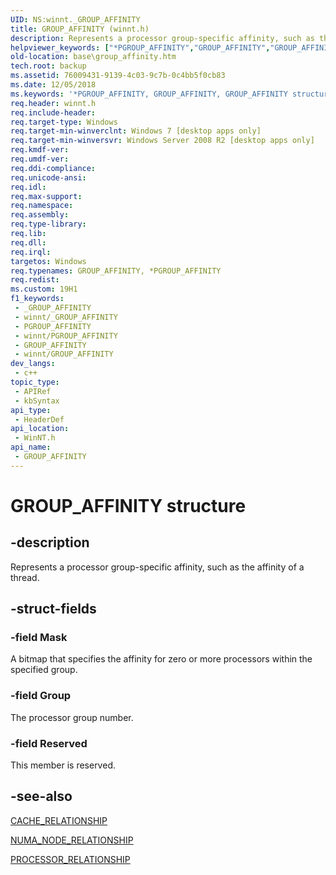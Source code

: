 ```yaml
---
UID: NS:winnt._GROUP_AFFINITY
title: GROUP_AFFINITY (winnt.h)
description: Represents a processor group-specific affinity, such as the affinity of a thread.
helpviewer_keywords: ["*PGROUP_AFFINITY","GROUP_AFFINITY","GROUP_AFFINITY structure","PGROUP_AFFINITY","PGROUP_AFFINITY structure pointer","base.group_affinity","winnt/GROUP_AFFINITY","winnt/PGROUP_AFFINITY"]
old-location: base\group_affinity.htm
tech.root: backup
ms.assetid: 76009431-9139-4c03-9c7b-0c4bb5f0cb83
ms.date: 12/05/2018
ms.keywords: '*PGROUP_AFFINITY, GROUP_AFFINITY, GROUP_AFFINITY structure, PGROUP_AFFINITY, PGROUP_AFFINITY structure pointer, base.group_affinity, winnt/GROUP_AFFINITY, winnt/PGROUP_AFFINITY'
req.header: winnt.h
req.include-header: 
req.target-type: Windows
req.target-min-winverclnt: Windows 7 [desktop apps only]
req.target-min-winversvr: Windows Server 2008 R2 [desktop apps only]
req.kmdf-ver: 
req.umdf-ver: 
req.ddi-compliance: 
req.unicode-ansi: 
req.idl: 
req.max-support: 
req.namespace: 
req.assembly: 
req.type-library: 
req.lib: 
req.dll: 
req.irql: 
targetos: Windows
req.typenames: GROUP_AFFINITY, *PGROUP_AFFINITY
req.redist: 
ms.custom: 19H1
f1_keywords:
 - _GROUP_AFFINITY
 - winnt/_GROUP_AFFINITY
 - PGROUP_AFFINITY
 - winnt/PGROUP_AFFINITY
 - GROUP_AFFINITY
 - winnt/GROUP_AFFINITY
dev_langs:
 - c++
topic_type:
 - APIRef
 - kbSyntax
api_type:
 - HeaderDef
api_location:
 - WinNT.h
api_name:
 - GROUP_AFFINITY
---
```


# GROUP_AFFINITY structure


## -description

Represents a processor group-specific affinity, such as the affinity of a thread.

## -struct-fields

### -field Mask

A bitmap that specifies the affinity for zero or more processors within the specified group.

### -field Group

The processor group number.

### -field Reserved

This member is reserved.

## -see-also

<a href="https://docs.microsoft.com/windows/desktop/api/winnt/ns-winnt-cache_relationship">CACHE_RELATIONSHIP</a>



<a href="https://docs.microsoft.com/windows/desktop/api/winnt/ns-winnt-numa_node_relationship">NUMA_NODE_RELATIONSHIP</a>



<a href="https://docs.microsoft.com/windows/desktop/api/winnt/ns-winnt-processor_relationship">PROCESSOR_RELATIONSHIP</a>

